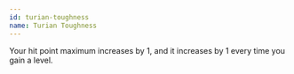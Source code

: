 ```yaml
---
id: turian-toughness
name: Turian Toughness
---
```

Your hit point maximum increases by 1, and it increases by 1 every time you gain a level.
